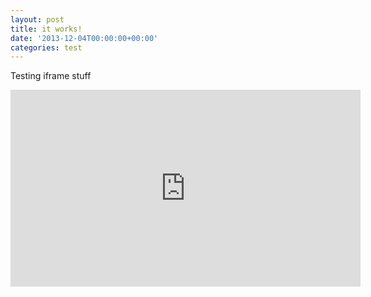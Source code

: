 ```yaml
---
layout: post
title: it works!
date: '2013-12-04T00:00:00+00:00'
categories: test
---
```

<p>Testing iframe stuff</p> 
  <p> </p> 
  <p> 
    <iframe width="560" height="315" src="http://www.youtube.com/embed/TO4oGnDxkY0" frameborder="0">&lt;span id=&quot;XinhaEditingPostion&quot;&gt;&lt;/span&gt;</iframe> 
  </p>
